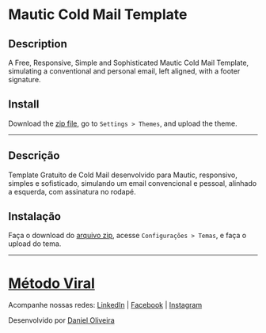# Mautic Cold Mail Template

## Description

A Free, Responsive, Simple and Sophisticated Mautic Cold Mail Template, simulating a conventional and personal email, left aligned, with a footer signature.

## Install

Download the [zip file](https://escale.me/mautic-cold-mail-template-github), go to ```Settings > Themes```, and upload the theme.

---

## Descrição

Template Gratuito de Cold Mail desenvolvido para Mautic, responsivo, simples e sofisticado, simulando um email convencional e pessoal, alinhado a esquerda, com assinatura no rodapé.

## Instalação

Faça o download do [arquivo zip](https://escale.me/mautic-cold-mail-template-github), acesse ```Configurações > Temas```, e faça o upload do tema.

---

# [Método Viral](https://metodoviral.com)

Acompanhe nossas redes: [LinkedIn](https://escale.me/in-metodo) | [Facebook](https://escale.me/fb-metodo) | [Instagram](https://escale.me/ig-metodo)

Desenvolvido por [Daniel Oliveira](https://escale.me/in-daniel)
